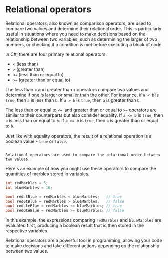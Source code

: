 # Relational operators

Relational operators, also known as comparison operators, are used to compare two values and determine their relational order. This is particularly useful in situations where you need to make decisions based on the relationship between two variables, such as determining the larger of two numbers, or checking if a condition is met before executing a block of code.

In C#, there are four primary relational operators:

- `<` (less than)
- `>` (greater than)
- `<=` (less than or equal to)
- `>=` (greater than or equal to)

The less than `<` and greater than `>` operators compare two values and determine if one is larger or smaller than the other. For instance, if `a < b` is `true`, then `a` is less than `b`. If `a > b` is `true`, then `a` is greater than `b`.

The less than or equal to `<= `and greater than or equal to `>=` operators are similar to their counterparts but also consider equality. If `a <= b` is `true`, then `a` is less than or equal to `b`. If `a >= b` is `true`, then `a` is greater than or equal to `b`.

Just like with equality operators, the result of a relational operation is a boolean value - `true` or `false`.

```{figure} https://media.discordapp.net/attachments/1118630713084870736/1122819280992477254/chrokh_a_simple_flat_illustration_of_a_stacking_toy_7cd7f547-c3bf-4806-8ded-b2d0d7dfa88f.png?width=2700&height=1350

Relational operators are used to compare the relational order between two values.
```

Here's an example of how you might use these operators to compare the quantities of marbles stored in variables.

```csharp
int redMarbles = 5;
int blueMarbles = 10;

bool redLtBlue = redMarbles < blueMarbles;   // true
bool redGtBlue = redMarbles > blueMarbles;   // false
bool redLteBlue = redMarbles <= blueMarbles; // true
bool redGteBlue = redMarbles >= blueMarbles; // false
```

In this example, the expressions comparing `redMarbles` and `blueMarbles` are evaluated first, producing a boolean result that is then stored in the respective variables.

Relational operators are a powerful tool in programming, allowing your code to make decisions and take different actions depending on the relationship between two values.
